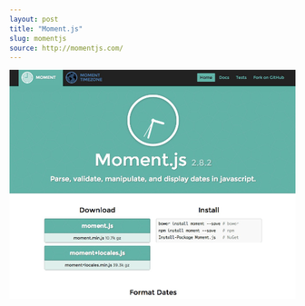 ```yaml
---
layout: post
title: "Moment.js"
slug: momentjs
source: http://momentjs.com/
---
```


<img src="/screenshots/momentjs.png">